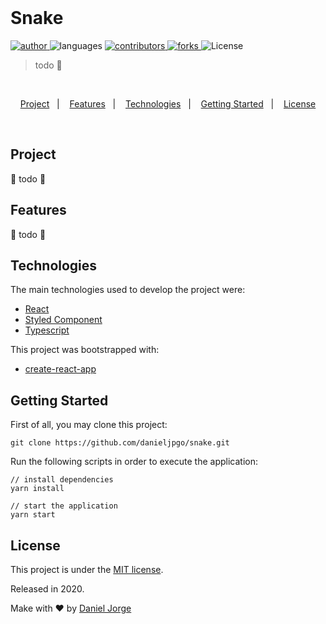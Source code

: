 <div align="center" >
  <!-- <img
    alt="swr"
    title="swr"
    src=".github/swr-logo.png"
    height="110px"
    />
  <img
    alt="react"
    title="react"
    src=".github/react-logo.png"
    width="180px" /> -->
</div>
&nbsp;

<h1> Snake </h1>

<p align="left">
   <a href="https://github.com/danieljpgo">
      <img
        alt="author"
        src="https://img.shields.io/badge/author-danieljpgo-04D36190?style=flat&labelColor=000000"
      />
   </a>
   <img
      alt="languages"
      src="https://img.shields.io/github/languages/count/danieljpgo/snake?color=04D36190&style=flat&labelColor=000000"
   />
   <a href="https://github.com/danieljpgo/snake/graphs/contributors">
      <img
        alt="contributors"
        src="https://img.shields.io/github/stars/danieljpgo/snake?color=04D36190&style=flat&labelColor=000000"/>
   </a>
    <a href="https://github.com/danieljpgo/snake/network/members">
      <img
         alt="forks"
         src="https://img.shields.io/github/forks/danieljpgo/snake?color=04D36190&style=flat&labelColor=000000"/>
   </a>
     <img alt="License" src="https://img.shields.io/badge/license-MIT-04D36190?style=flat&labelColor=000000">
</p>

> todo :snake:

&nbsp;

<div align="center">
   <a href="#project">Project</a>&nbsp;&nbsp;&nbsp;|&nbsp;&nbsp;&nbsp;
   <a href="#features">Features</a>&nbsp;&nbsp;&nbsp;|&nbsp;&nbsp;&nbsp;
   <a href="#technologies">Technologies</a>&nbsp;&nbsp;&nbsp;|&nbsp;&nbsp;&nbsp;
   <a href="#getting-started">Getting Started</a>&nbsp;&nbsp;&nbsp;|&nbsp;&nbsp;&nbsp;
   <a href="#license">License</a>
</div>

<div align="center">
   <!-- <img
      alt="SWR useFetch Hook"
      title="SWR useFetch Hook"
      width="870px"
      src=".github/code.png"
   /> -->
</div>

&nbsp;

## Project
:construction: todo :construction:

## Features
:construction: todo :construction:

## Technologies
The main technologies used to develop the project were:
- [React](https://reactjs.org/)
- [Styled Component](https://styled-components.com/)
- [Typescript](https://www.typescriptlang.org/)

This project was bootstrapped with:
- [create-react-app](https://github.com/facebook/create-react-app)

## Getting Started
First of all, you may clone this project:
```
git clone https://github.com/danieljpgo/snake.git
```
Run the following scripts in order to execute the application:
```
// install dependencies
yarn install

// start the application
yarn start
```

## License
This project is under the [MIT license](https://github.com/danieljpgo/snake/blob/master/LICENSE).
<div>Released in 2020.</div>

Make with ❤️ by [Daniel Jorge](https://github.com/danieljpgo)